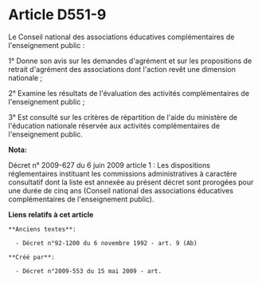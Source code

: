 # Article D551-9

Le Conseil national des associations éducatives complémentaires de l'enseignement public :

1° Donne son avis sur les demandes d'agrément et sur les propositions de retrait d'agrément des associations dont l'action
revêt une dimension nationale ;

2° Examine les résultats de l'évaluation des activités complémentaires de l'enseignement public ;

3° Est consulté sur les critères de répartition de l'aide du ministère de l'éducation nationale réservée aux activités
complémentaires de l'enseignement public.

**Nota:**

Décret n° 2009-627 du 6 juin 2009 article 1 : Les dispositions réglementaires instituant les commissions administratives à
caractère consultatif dont la liste est annexée au présent décret sont prorogées pour une durée de cinq ans (Conseil national
des associations éducatives complémentaires de l'enseignement public).

**Liens relatifs à cet article**

	**Anciens textes**:

	  - Décret n°92-1200 du 6 novembre 1992 - art. 9 (Ab)

	**Créé par**:

	  - Décret n°2009-553 du 15 mai 2009 - art.
